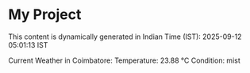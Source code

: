 # My Project

This content is dynamically generated in Indian Time (IST): 2025-09-12 05:01:13 IST


Current Weather in Coimbatore:
Temperature: 23.88 °C
Condition: mist

